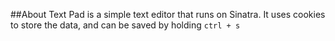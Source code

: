 ##About
Text Pad is a simple text editor that runs on Sinatra. It uses cookies to store the data, and can be saved by holding ```ctrl + s```